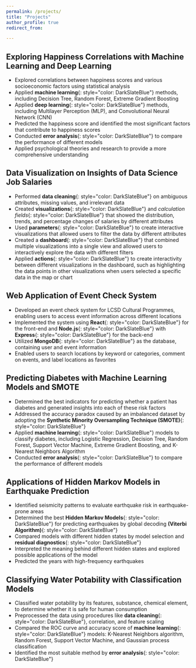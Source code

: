 ```yaml
---
permalink: /projects/
title: "Projects"
author_profile: true
redirect_from: 

---
```


## Exploring Happiness Correlations with Machine Learning and Deep Learning

* Explored correlations between happiness scores and various socioeconomic factors using statistical analysis
* Applied **machine learning**{: style="color: DarkSlateBlue"} methods, including Decision Tree, Random Forest, Extreme Gradient Boosting
* Applied **deep learning**{: style="color: DarkSlateBlue"} methods, including Multilayer Perception (MLP), and Convolutional Neural Network (CNN)
* Predicted the happiness score and identified the most significant factors that contribute to happiness scores
* Conducted **error analysis**{: style="color: DarkSlateBlue"} to compare the performance of different models
* Applied psychological theories and research to provide a more comprehensive understanding

## Data Visualization on Insights of Data Science Job Salaries

* Performed **data cleaning**{: style="color: DarkSlateBlue"} on ambiguous attributes, missing values, and irrelevant data
* Created **visualizations**{: style="color: DarkSlateBlue"} and *calculation fields*{: style="color: DarkSlateBlue"} that showed the distribution, trends, and percentage changes of salaries by different attributes
* Used **parameters**{: style="color: DarkSlateBlue"} to create interactive visualizations that allowed users to filter the data by different attributes
* Created a **dashboard**{: style="color: DarkSlateBlue"} that combined multiple visualizations into a single view and allowed users to interactively explore the data with different filters
* Applied **actions**{: style="color: DarkSlateBlue"} to create interactivity between different visualizations in the dashboard, such as highlighting the data points in other visualizations when users selected a specific data in the map or chart


## Web Application of Event Check System

* Developed an event check system for LCSD Cultural Programmes, enabling users to access event information across different locations
* Implemented the system using **React**{: style="color: DarkSlateBlue"} for the front-end and **Node.js**{: style="color: DarkSlateBlue"} with **Express**{: style="color: DarkSlateBlue"} for the back-end
* Utilized **MongoDB**{: style="color: DarkSlateBlue"} as the database, containing user and event information
* Enabled users to search locations by keyword or categories, comment on events, and label locations as favorites


## Predicting Diabetes with Machine Learning Models and SMOTE

* Determined the best indicators for predicting whether a patient has diabetes and generated insights into each of these risk factors
* Addressed the accuracy paradox caused by an imbalanced dataset by adopting the **Synthetic Minority Oversampling Technique (SMOTE)**{: style="color: DarkSlateBlue"}
* Applied **machine learning**{: style="color: DarkSlateBlue"} models to classify diabetes, including Logistic Regression, Decision Tree, Random Forest, Support Vector Machine, Extreme Gradient Boosting, and K-Nearest Neighbors Algorithm
* Conducted **error analysis**{: style="color: DarkSlateBlue"} to compare the performance of different models


## Applications of Hidden Markov Models in Earthquake Prediction

* Identified seismicity patterns to evaluate earthquake risk in earthquake-prone areas
* Determined the best **Hidden Markov Models**{: style="color: DarkSlateBlue"} for predicting earthquakes by global decoding **(Viterbi Algorithm)**{: style="color: DarkSlateBlue"}
* Compared models with different hidden states by model selection and **residual diagnostics**{: style="color: DarkSlateBlue"}
* Interpreted the meaning behind different hidden states and explored possible applications of the model
* Predicted the years with high-frequency earthquakes


## Classifying Water Potability with Classification Models

* Classified water potability by its features, substance, chemical element, to determine whether it is safe for human consumption
* Preprocessed the data using procedures like **data cleaning**{: style="color: DarkSlateBlue"}, correlation, and feature scaling
* Compared the ROC curve and accuracy score of **machine learning**{: style="color: DarkSlateBlue"} models: K-Nearest Neighbors algorithm, Random Forest, Support Vector Machine, and Gaussian process classification
* Identified the most suitable method by **error analysis**{: style="color: DarkSlateBlue"}




